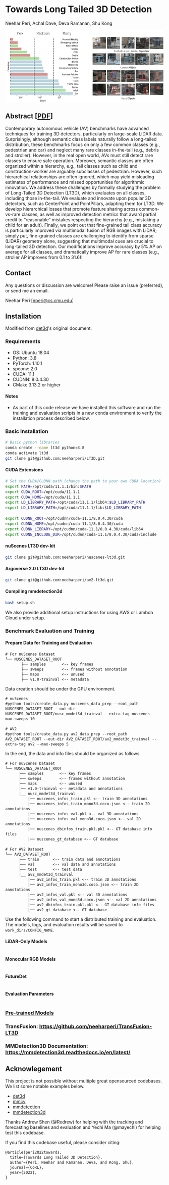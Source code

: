 # Towards Long Tailed 3D Detection

Neehar Peri, Achal Dave, Deva Ramanan, Shu Kong

<p align="center"> <img src='docs/LT3D.png' align="center" height="230px"> </p>

## Abstract [[PDF](https://arxiv.org/pdf/2211.08691.pdf)]
Contemporary autonomous vehicle (AV) benchmarks have advanced techniques for training 3D detectors, particularly on large-scale LiDAR data. Surprisingly, although semantic class labels naturally follow a long-tailed distribution, these benchmarks focus on only a few common classes (e.g., pedestrian and car) and neglect many rare classes in-the-tail (e.g., debris and stroller). However, in the real open world, AVs must still detect rare classes to ensure safe operation. Moreover, semantic classes are often organized within a hierarchy, e.g., tail classes such as child and construction-worker are arguably subclasses of pedestrian. However, such hierarchical relationships are often ignored, which may yield misleading estimates of performance and missed opportunities for algorithmic innovation. We address these challenges by formally studying the problem of Long-Tailed 3D Detection (LT3D), which evaluates on all classes, including those in-the-tail. We evaluate and innovate upon popular 3D detectors, such as CenterPoint and PointPillars, adapting them for LT3D. We develop hierarchical losses that promote feature sharing across common-vs-rare classes, as well as improved detection metrics that award partial credit to “reasonable” mistakes respecting the hierarchy (e.g., mistaking a child for an adult). Finally, we point out that fine-grained tail class accuracy is particularly improved via multimodal fusion of RGB images with LiDAR; simply put, fine-grained classes are challenging to identify from sparse (LiDAR) geometry alone, suggesting that multimodal cues are crucial to long-tailed 3D detection. Our modifications improve accuracy by 5% AP on average for all classes, and dramatically improve AP for rare classes (e.g., stroller AP improves from 0.1 to 31.6)!

## Contact
Any questions or discussion are welcome! Please raise an issue (preferred), or send me an email.

Neehar Peri [[nperi@cs.cmu.edu](mailto:nperi@cs.cmu.edu)]

## Installation 

Modified from [det3d](https://github.com/poodarchu/Det3D/tree/56402d4761a5b73acd23080f537599b0888cce07)'s original document.

### Requirements

- OS: Ubuntu 18.04
- Python: 3.8
- PyTorch: 1.10.1
- spconv: 2.0
- CUDA: 11.1
- CUDNN: 8.0.4.30
- CMake 3.13.2 or higher

#### Notes
- As part of this code release we have installed this software and run the training and evaluation scripts in a new conda environment to verify the installation process described below. 

### Basic Installation 

```bash
# Basic python libraries
conda create --name lt3d python=3.8
conda activate lt3d
git clone git@github.com:neeharperi/LT3D.git
```

#### CUDA Extensions

```bash
# Set the CUDA/CuDNN path (change the path to your own CUDA location) 
export PATH=/opt/cuda/11.1.1/bin:$PATH
export CUDA_ROOT=/opt/cuda/11.1.1
export CUDA_HOME=/opt/cuda/11.1.1
export LD_LIBRARY_PATH=/opt/cuda/11.1.1/lib64:$LD_LIBRARY_PATH
export LD_LIBRARY_PATH=/opt/cuda/11.1.1/lib:$LD_LIBRARY_PATH

export CUDNN_ROOT=/opt/cudnn/cuda-11.1/8.0.4.30/cuda
export CUDNN_HOME=/opt/cudnn/cuda-11.1/8.0.4.30/cuda
export CUDNN_LIBRARY=/opt/cudnn/cuda-11.1/8.0.4.30/cuda/lib64
export CUDNN_INCLUDE_DIR=/opt/cudnn/cuda-11.1/8.0.4.30/cuda/include
```

#### nuScenes LT3D dev-kit

```bash
git clone git@github.com:neeharperi/nuscenes-lt3d.git
```

#### Argoverse 2.0 LT3D dev-kit

```bash
git clone git@github.com:neeharperi/av2-lt3d.git
```


#### Compiling mmdetection3d

```bash
bash setup.sh
```

We also provide additional setup instructions for using AWS or Lambda Cloud under setup.

### Benchmark Evaluation and Training

#### Prepare Data for Training and Evaluation 

```
# For nuScenes Dataset         
└── NUSCENES_DATASET_ROOT
       ├── samples       <-- key frames
       ├── sweeps        <-- frames without annotation
       ├── maps          <-- unused
       ├── v1.0-trainval <-- metadata
```

Data creation should be under the GPU environment.

```
# nuScenes 
#python tools/create_data.py nuscenes_data_prep --root_path NUSCENES_DATASET_ROOT --out-dir NUSCENES_DATASET_ROOT/nusc_mmdet3d_trainval --extra-tag nuscenes --max-sweeps 10

# AV2 
#python tools/create_data.py av2_data_prep --root_path AV2_DATASET_ROOT --out-dir AV2_DATASET_ROOT/av2_mmdet3d_trainval --extra-tag av2 --max-sweeps 5

```

In the end, the data and info files should be organized as follows

```
# For nuScenes Dataset 
└── NUSCENES_DATASET_ROOT
      ├── samples       <-- key frames
      ├── sweeps        <-- frames without annotation
      ├── maps          <-- unused
      |── v1.0-trainval <-- metadata and annotations
      |__ nusc_mmdet3d_trainval
          |── nuscenes_infos_train.pkl <-- train 3D annotations
          |── nuscenes_infos_train_mono3d.coco.json <-- train 2D annotations
          |── nuscenes_infos_val.pkl <-- val 3D annotations
          |── nuscenes_infos_val_mono3d.coco.json <-- val 2D annotations
          |── nuscenes_dbinfos_train.pkl.pkl <-- GT database info files
          |── nuscenes_gt_database <-- GT database 
          
# For AV2 Dataset 
└── AV2_DATASET_ROOT
      ├── train      <-- train data and annotations
      ├── val        <-- val data and annotations
      ├── test       <-- test data
      |__ av2_mmdet3d_trainval
          |── av2_infos_train.pkl <-- train 3D annotations
          |── av2_infos_train_mono3d.coco.json <-- train 2D annotations
          |── av2_infos_val.pkl <-- val 3D annotations
          |── av2_infos_val_mono3d.coco.json <-- val 2D annotations
          |── av2_dbinfos_train.pkl.pkl <-- GT database info files
          |── av2_gt_database <-- GT database 
```


Use the following command to start a distributed training and evaluation. The models, logs, and evaluation results will be saved to ```work_dirs/CONFIG_NAME```.

#### LiDAR-Only Models
```bash

```

#### Monocular RGB Models
```bash

```

#### FutureDet
```bash


```
#### Evaluation Parameters
```bash

```

### [Pre-trained Models](http://www.neeharperi.com/TODO)

### TransFusion: https://github.com/neeharperi/TransFusion-LT3D
### MMDetection3D Documentation: https://mmdetection3d.readthedocs.io/en/latest/

## Acknowlegement
This project is not possible without multiple great opensourced codebases. We list some notable examples below. 

* [det3d](https://github.com/poodarchu/det3d)
* [mmcv](https://github.com/open-mmlab/mmcv)
* [mmdetection](https://github.com/open-mmlab/mmdetection)
* [mmdetection3d](https://github.com/open-mmlab/mmdetection3d)

Thanks Andrew Shen (@Redrew) for helping with the tracking and forecasting baselines and evaluation and Yechi Ma (@mayechi) for helping test this codebase. 

If you find this codebase useful, please consider citing:

    @article{peri2022towards,
      title={Towards Long Tailed 3D Detection},
      author={Peri, Neehar and Ramanan, Deva, and Kong, Shu},
      journal={CoRL},
      year={2022},
    }
